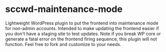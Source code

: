 # sccwd-maintenance-mode
Lightweight WordPress plugin to put the frontend into maintenance mode for non-admin accounts.
Intended to make updating the frontend easier if you don't have a staging site to test updates.
Note if you break WP core or generate a fatal error on the frontend firing sequence, this plugin will not function.
Feel free to fork and customize to your needs.
